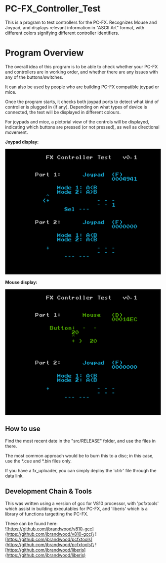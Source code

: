 # PC-FX_Controller_Test

This is a program to test controllers for the PC-FX.
Recognizes Mouse and Joypad, and displays relevant information in "ASCII Art" format,
with different colors signifying different controller identifiers.

# Program Overview

The overall idea of this program is to be able to check whether your PC-FX and controllers are in
working order, and whether there are any issues with any of the buttons/switches.

It can also be used by people who are building PC-FX compatible joypad or mice.

Once the program starts, it checks both joypad ports to detect what kind of controller is plugged
in (if any). Depending on what types of device is connected, the text will be displayed in different
colours.

For joypads and mice, a pictorial view of the controls will be displayed, indicating which buttons
are pressed (or not pressed), as well as directional movement.

__Joypad display:__

![Joypad](images/joypad.png)


__Mouse display:__

![Mouse](images/mouse.png)


## How to use

Find the most recent date in the "src/RELEASE" folder, and use the files in there.

The most common approach would be to burn this to a disc; in this case, use the *.cue and *.bin files only.

If you have a fx_uploader, you can simply deploy the 'ctrlr' file through the data link.


## Development Chain & Tools

This was written using a version of gcc for V810 processor, with 'pcfxtools' which assist in
building executables for PC-FX, and 'liberis' which is a library of functions targetting the PC-FX.

These can be found here:\
![https://github.com/jbrandwood/v810-gcc](https://github.com/jbrandwood/v810-gcc)\
![https://github.com/jbrandwood/pcfxtools](https://github.com/jbrandwood/pcfxtools)\
![https://github.com/jbrandwood/liberis](https://github.com/jbrandwood/liberis)


